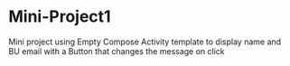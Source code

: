 # Mini-Project1
Mini project using Empty Compose Activity template to display name and BU email with a Button that changes the message on click
